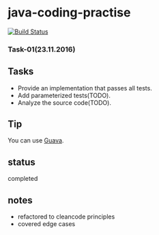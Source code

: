 # java-coding-practise
[![Build Status](https://travis-ci.org/mohamedi/java-coding-practise.svg?branch=master)](https://travis-ci.org/mohamedi/java-coding-practise)
###  Task-01(23.11.2016)

## Tasks
* Provide an implementation that passes all tests.
* Add parameterized tests(TODO).
* Analyze the source code(TODO).

## Tip
You can use [Guava](https://github.com/google/guava).

## status
completed

## notes
* refactored to cleancode principles
* covered edge cases